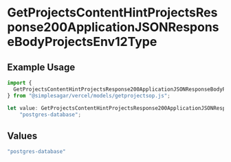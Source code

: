 # GetProjectsContentHintProjectsResponse200ApplicationJSONResponseBodyProjectsEnv12Type

## Example Usage

```typescript
import {
  GetProjectsContentHintProjectsResponse200ApplicationJSONResponseBodyProjectsEnv12Type,
} from "@simplesagar/vercel/models/getprojectsop.js";

let value: GetProjectsContentHintProjectsResponse200ApplicationJSONResponseBodyProjectsEnv12Type =
    "postgres-database";
```

## Values

```typescript
"postgres-database"
```
